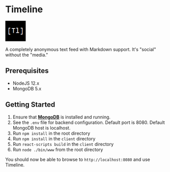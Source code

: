 # Timeline

![](https://raw.githubusercontent.com/wilsocr88/timeline/master/client/public/favicon.png)

A completely anonymous text feed with Markdown support. It's "social" without the "media."

## Prerequisites

-   NodeJS 12.x
-   MongoDB 5.x

## Getting Started

1. Ensure that [**MongoDB**](https://www.mongodb.com/) is installed and running.
2. See the `.env` file for backend configuration. Default port is 8080. Default MongoDB host is localhost.
3. Run `npm install` in the root directory
4. Run `npm install` in the `client` directory
5. Run `react-scripts build` in the `client` directory
6. Run `node ./bin/www` from the root directory

You should now be able to browse to `http://localhost:8080` and use Timeline.
